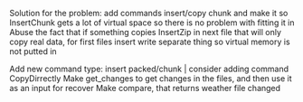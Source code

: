 Solution for the problem: add commands insert/copy chunk and make it so InsertChunk gets a lot of virtual space so there is no problem with fitting it in
Abuse the fact that if something copies InsertZip in next file that will only copy real data, for first files insert write separate thing so virtual memory is not putted in 

Add new command type: insert packed/chunk | consider adding command CopyDirrectly
Make get_changes to get changes in the files, and then use it as an input for recover
Make compare, that returns weather file changed
